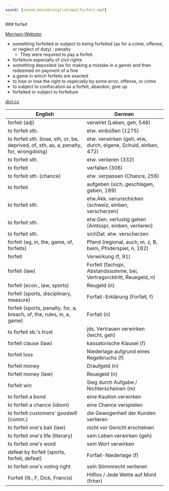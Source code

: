 ```yaml
---
sound: [sound:ankimd/english/mp3/forfeit.mp3]
---
```


\### forfeit

[Merriam-Webster](https://www.merriam-webster.com/dictionary/forfeit)

- something forfeited or subject to being forfeited (as for a crime, offense, or neglect of duty) : penalty
    - They were required to pay a forfeit.
- forfeiture especially of civil rights
- something deposited (as for making a mistake in a game) and then redeemed on payment of a fine
- a game in which forfeits are exacted
- to lose or lose the right to especially by some error, offense, or crime
- to subject to confiscation as a forfeit, abandon, give up
- forfeited or subject to forfeiture

[dict.cc](https://www.dict.cc/forfeit)

| English        | German       |
| -------------- | ------------ |
| forfeit (adj) | verwirkt (Leben, geh, 548) |
| to forfeit sth. | etw. einbüßen (1275) |
| to forfeit sth. (lose, sth, or, be, deprived, of, sth, as, a, penalty, for, wrongdoing) | etw. verwirken (geh, etw, durch, eigene, Schuld, einben, 472) |
| to forfeit sth. | etw. verlieren (332) |
| to forfeit | verfallen (306) |
| to forfeit sth. (chance) | etw. verpassen (Chance, 256) |
| to forfeit | aufgeben (sich, geschlagen, geben, 189) |
| to forfeit sth. | etw.Akk. verunschicken (schweiz, einben, verscherzen) |
| to forfeit sth. | etw.Gen. verlustig gehen (Amtsspr, einben, verlieren) |
| to forfeit sth. | sichDat. etw. verscherzen |
| forfeit (eg, in, the, game, of, forfeits) | Pfand (regional, auch, m, z, B, beim, Pfnderspiel, n, 162) |
| forfeit | Verwirkung (f, 91) |
| forfeit (law) | Forfeit (fachspr, Abstandssumme, bei, Vertragsrcktritt, Reuegeld, n) |
| forfeit (econ., law, sports) | Reugeld (n) |
| forfeit (sports, disciplinary, measure) | Forfait-Erklärung (Forfait, f) |
| forfeit (sports, penalty, for, a, breach, of, the, rules, in, a, game) | Forfait (n) |
| to forfeit sb.'s trust | jds. Vertrauen verwirken (leicht, geh) |
| forfeit clause (law) | kassatorische Klausel (f) |
| forfeit loss | Niederlage aufgrund eines Regelbruchs (f) |
| forfeit money | Draufgeld (n) |
| forfeit money (law) | Reuegeld (n) |
| forfeit win | Sieg durch Aufgabe / Nichterscheinen (m) |
| to forfeit a bond | eine Kaution verwirken |
| to forfeit a chance (idiom) | eine Chance verspielen |
| to forfeit customers' goodwill (comm.) | die Gewogenheit der Kunden verlieren |
| to forfeit one's bail (law) | nicht vor Gericht erscheinen |
| to forfeit one's life (literary) | sein Leben verwirken (geh) |
| to forfeit one's word | sein Wort verwirken |
| defeat by forfeit (sports, forfeit, defeat) | Forfait-Niederlage (f) |
| to forfeit one's voting right | sein Stimmrecht verlieren |
| Forfeit (lit., F, Dick, Francis) | Hilflos / Jede Wette auf Mord (frher) |
